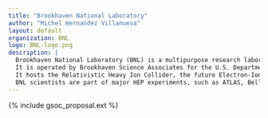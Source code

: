 ```yaml
---
title: "Brookhaven National Laboratory"
author: "Michel Hernandez Villanueva"
layout: default
organization: BNL
logo: BNL-logo.png
description: |
  Brookhaven National Laboratory (BNL) is a multipurpose research laboratory located in Upton, New York. 
  It is operated by Brookhaven Science Associates for the U.S. Department of Energy. 
  It hosts the Relativistic Heavy Ion Collider, the future Electron-Ion Collider and the National Synchrotron Light Source II. 
  BNL scientists are part of major HEP experiments, such as ATLAS, Belle II, and DUNE.
---
```


{% include gsoc_proposal.ext %}
